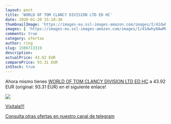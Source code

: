```yaml
---
layout: post
title: 'WORLD OF TOM CLANCY DIVISION LTD ED HC'
date: 2020-01-20 15:10:38
thumbnailImage: 'https://images-eu.ssl-images-amazon.com/images/I/41dwhy8AwML._SL200_.jpg'
images: [ 'https://images-eu.ssl-images-amazon.com/images/I/41dwhy8AwML._SL200_.jpg' ]
comments: true
category: ofertas
author: ring
slug: 1506713319
description:
actualPrice: 43.92 EUR
comparePrice: 93.31 EUR
inStock: true
---
```


Ahora mismo tienes [WORLD OF TOM CLANCY DIVISION LTD ED HC](https://www.amazon.com/dp/1506713319/?tag=redken08-20) a 43.92 EUR (original: 93.31 EUR) en el siguiente enlace!

[![](https://images-eu.ssl-images-amazon.com/images/I/41dwhy8AwML._SL200_.jpg)](https://www.amazon.com/dp/1506713319/?tag=redken08-20)

[Visítala!!!](https://www.amazon.com/dp/1506713319/?tag=redken08-20)

[Consulta otras ofertas en nuestro canal de telegram](https://t.me/s/ofertas25)
